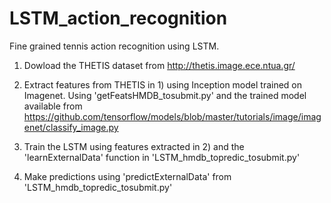 # LSTM_action_recognition
Fine grained tennis action recognition using LSTM.

1) Dowload the THETIS dataset from http://thetis.image.ece.ntua.gr/

2) Extract features from THETIS in 1) using Inception model trained on Imagenet. Using 'getFeatsHMDB_tosubmit.py' and the trained model available from https://github.com/tensorflow/models/blob/master/tutorials/image/imagenet/classify_image.py

3) Train the LSTM using features extracted in 2) and the 'learnExternalData' function in 'LSTM_hmdb_topredic_tosubmit.py'

4) Make predictions using 'predictExternalData' from 'LSTM_hmdb_topredic_tosubmit.py'
